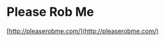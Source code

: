 <!--
id: 395034533
link: http://tumblr.atmos.org/post/395034533/please-rob-me
slug: please-rob-me
date: Wed Feb 17 2010 10:37:06 GMT-0800 (PST)
publish: 2010-02-017
tags: 
title: Please Rob Me
-->


Please Rob Me
=============

[http://pleaserobme.com/](http://pleaserobme.com/)

